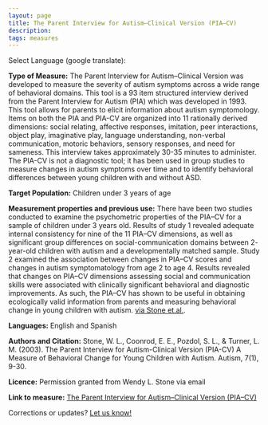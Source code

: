 ```yaml
---
layout: page
title: The Parent Interview for Autism–Clinical Version (PIA–CV)
description:
tags: measures
---
```


Select Language (google translate):  

<div id="google_translate_element"></div><script type="text/javascript">
function googleTranslateElementInit() {
  new google.translate.TranslateElement({pageLanguage: 'en', layout: google.translate.TranslateElement.InlineLayout.SIMPLE, gaTrack: true, gaId: 'UA-64320648-1'}, 'google_translate_element');
}
</script><script type="text/javascript" src="//translate.google.com/translate_a/element.js?cb=googleTranslateElementInit"></script>  

**Type of Measure:** The Parent Interview for Autism–Clinical Version was developed to measure the severity of autism symptoms across a wide range of behavioral domains. This tool is a 93 item structured interview derived from the Parent Interview for Autism (PIA) which was developed in 1993. This tool allows for parents to elicit information about autism symptomology. Items on both the PIA and PIA-CV are organized into 11 rationally derived dimensions: social relating, affective responses, imitation, peer interactions, object play, imaginative play, language understanding, non-verbal communication, motoric behaviors, sensory responses, and need for sameness. This interview takes approximately 30-35 minutes to administer.  The PIA-CV is not a diagnostic tool; it has been used in group studies to measure changes in autism symptoms over time and to identify behavioral differences between young children with and without ASD.

**Target Population:** Children under 3 years of age

**Measurement properties and previous use:** There have been two studies conducted to examine the psychometric properties of the PIA–CV for a sample of children under 3 years old. Results of study 1 revealed adequate internal consistency for nine of the 11 PIA–CV dimensions, as well as significant group differences on social-communication domains between 2- year-old children with autism and a developmentally matched sample. Study 2 examined the association between changes in PIA–CV scores and changes in autism symptomatology from age 2 to age 4. Results revealed that changes on PIA–CV dimensions assessing social and communication skills were associated with clinically significant behavioral and diagnostic improvements. As such, the PIA–CV has shown to be useful in obtaining ecologically valid information from parents and measuring behavioral change in young children with autism. [via Stone et.al.]( http://aut.sagepub.com/content/7/1/9.short). 

**Languages:** English and Spanish

**Authors and Citation:**   Stone, W. L., Coonrod, E. E., Pozdol, S. L., & Turner, L. M. (2003). The Parent Interview for Autism-Clinical Version (PIA-CV) A Measure of Behavioral Change for Young Children with Autism. Autism, 7(1), 9-30.

**Licence:** Permission granted from Wendy L. Stone via email

**Link to measure:** [The Parent Interview for Autism–Clinical Version (PIA–CV)]( http://uwreadilab.com/tools-materials/)


Corrections or updates? [Let us know!](http://disabilitymeasures.org/contact)
